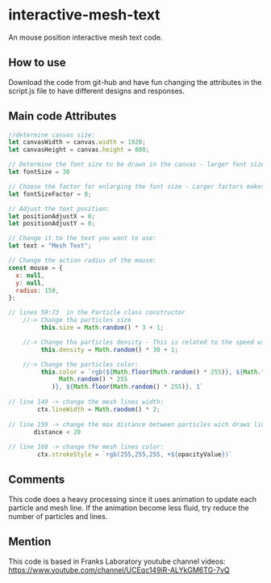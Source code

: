 # interactive-mesh-text
An mouse position interactive mesh text code.
## How to use
Download the code from git-hub and have fun changing the attributes in the script.js file to have different designs and responses.
## Main code Attributes
```Javascript
//determine canvas size:
let canvasWidth = canvas.width = 1920;
let canvasHeight = canvas.height = 800;

// Determine the font size to be drawn in the canvas - larger font sizes gives more particles
let fontSize = 30

// Choose the factor for enlarging the font size - Larger factors makes the distance bigger between particles
let fontSizeFactor = 8;

// Adjust the text position:
let positionAdjustX = 0;
let positionAdjustY = 0;

// Change it to the text you want to use:
let text = "Mesh Text";

// Change the action radius of the mouse:
const mouse = {
  x: null,
  y: null,
  radius: 150,
};

// lines 59:73  in the Particle class constructor 
    //-> Change tha particles size
         this.size = Math.random() * 3 + 1;

    //-> Change tha particles density - This is related to the speed wich the particles will move:
         this.density = Math.random() * 30 + 1;

    //-> Change the particles color:
         this.color = `rgb(${Math.floor(Math.random() * 255)}, ${Math.floor(
              Math.random() * 255
            )}, ${Math.floor(Math.random() * 255)}, 1`
  
// line 149 -> change the mesh lines width:
        ctx.lineWidth = Math.random() * 2;
        
// line 159 -> change the max distance between particles wich draws lines to connect particles:
       distance < 20
       
// line 168 -> change the mesh lines color:
        ctx.strokeStyle = `rgb(255,255,255, +${opacityValue})`
```
## Comments
This code does a heavy processing since it uses animation to update each particle and mesh line. If the animation become less fluid, try reduce the number of particles and lines.

## Mention
This code is based in Franks Laboratory youtube channel videos:
https://www.youtube.com/channel/UCEqc149iR-ALYkGM6TG-7vQ

